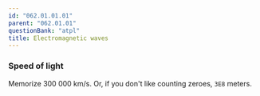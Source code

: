 ```yaml
---
id: "062.01.01.01"
parent: "062.01.01"
questionBank: "atpl"
title: Electromagnetic waves
---
```


### Speed of light

Memorize 300 000 km/s. Or, if you don't like counting zeroes, `3E8` meters.
